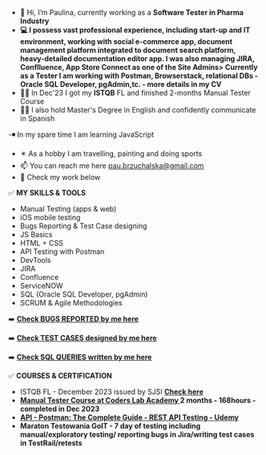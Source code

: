 - 👋 Hi, I’m Paulina, currently working as a **Software Tester in Pharma Industry**
-  **💻 I possess vast professional experience, including start-up and IT environment, working with social e-commerce app, document management platform integrated to document search platform, heavy-detailed documentation editor app. I was also managing JIRA, Conflluence, App Store Connect as one of the Site Admins> Currently as a Tester I am working with Postman, Browserstack, relational DBs - Oracle SQL Developer, pgAdmin,tc. - more details in my CV**
- 👩‍💼 In Dec'23 I got my **ISTQB** FL and finished 2-months Manual Tester Course
- 👩‍🎓 I also hold Master's Degree in English and confidently communicate in Spanish

-◾ In my spare time I am learning JavaScript
- ✴️ As a hobby I am travelling, painting  and doing sports
- 📫 You can reach me here pau.brzuchalska@gmail.com
- 🔽 Check my work below

✅ **MY SKILLS & TOOLS**

- Manual Testing (apps & web)
- iOS mobile testing 
- Bugs Reporting & Test Case designing
- JS Basics
- HTML + CSS
- API Testing with Postman
- DevTools 
- JIRA
- Confluence
- ServiceNOW
- SQL (Oracle SQL Developer, pgAdmin)
- SCRUM & Agile Methodologies

  
 ➡️ <a href="https://github.com/pau-qa/Bug-Reports"><b>Check **BUGS REPORTED** by me here</b></a>
 
 ➡️ <a href="https://github.com/pau-qa/Test-Cases-"><b>Check **TEST CASES** designed by me here</b></a>

 ➡️ <a href="https://github.com/pau-qa/SQL-queries"><b>Check **SQL QUERIES** written by me here</b></a>
 



✅ **COURSES & CERTIFICATION**
- ISTQB FL - December 2023 issued by SJSI <a href="https://postimg.cc/ftBNQrQD"><b>**Check here<b>**</a>
- <a href="https://coderslab.pl/pl/tester-manualny"><b> **Manual Tester Course at Coders Lab Academy** </b></a> 2 months - 168hours - completed in Dec 2023
- <a href="https://www.udemy.com/course/postman-the-complete-guide/"><b> **API - Postman: The Complete Guide - REST API Testing - Udemy** </b></a>
- Maraton Testowania GoIT - 7 day of testing including manual/exploratory testing/ reporting bugs in Jira/writing test cases in TestRail/retests

